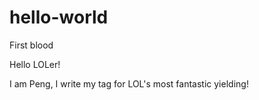 # hello-world
First blood

Hello LOLer!

I am Peng, I write my tag for LOL's most fantastic yielding!
